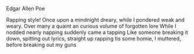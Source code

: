 Edgar Allen Poe


Rapping style!
Once upon a mindnight dreary, while I pondered weak and weary.
Over many a quaint an curious volume of forgotten lore
While I nodded nearly napping suddenly came a tapping
Like someone breaking it down, spitting out lyrics, straight up rapping
tis some homie, I muttered, before breaking out my guns
